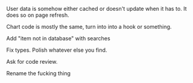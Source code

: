 User data is somehow either cached or doesn't update when it has to. It does so on page refresh.


Chart code is mostly the same, turn into into a hook or something.

Add "item not in database" with searches

Fix types. Polish whatever else you find.

Ask for code review.

Rename the fucking thing
